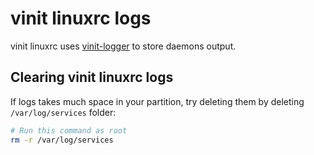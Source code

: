 # vinit linuxrc logs
vinit linuxrc uses [vinit-logger](../vinit-logger.md) to store daemons output.

## Clearing vinit linuxrc logs
If logs takes much space in your partition, try deleting them by deleting `/var/log/services` folder:
```sh
# Run this command as root
rm -r /var/log/services
```
